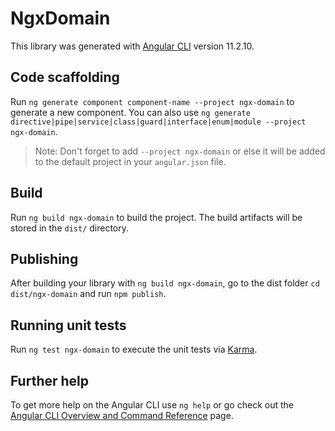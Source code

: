 # NgxDomain

This library was generated with [Angular CLI](https://github.com/angular/angular-cli) version 11.2.10.

## Code scaffolding

Run `ng generate component component-name --project ngx-domain` to generate a new component. You can also use `ng generate directive|pipe|service|class|guard|interface|enum|module --project ngx-domain`.
> Note: Don't forget to add `--project ngx-domain` or else it will be added to the default project in your `angular.json` file. 

## Build

Run `ng build ngx-domain` to build the project. The build artifacts will be stored in the `dist/` directory.

## Publishing

After building your library with `ng build ngx-domain`, go to the dist folder `cd dist/ngx-domain` and run `npm publish`.

## Running unit tests

Run `ng test ngx-domain` to execute the unit tests via [Karma](https://karma-runner.github.io).

## Further help

To get more help on the Angular CLI use `ng help` or go check out the [Angular CLI Overview and Command Reference](https://angular.io/cli) page.
